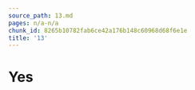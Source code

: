 ```yaml
---
source_path: 13.md
pages: n/a-n/a
chunk_id: 8265b10782fab6ce42a176b148c60968d68f6e1e
title: '13'
---
```

# Yes
